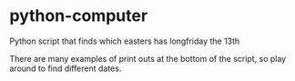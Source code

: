 # python-computer
Python script that finds which easters has longfriday the 13th

There are many examples of print outs at the bottom of the script, so play around to find different dates.
